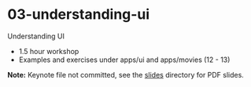 # 03-understanding-ui

Understanding UI

- 1.5 hour workshop
- Examples and exercises under apps/ui and apps/movies (12 - 13)

**Note:** Keynote file not committed, see the [slides](/slides) directory for PDF slides.
